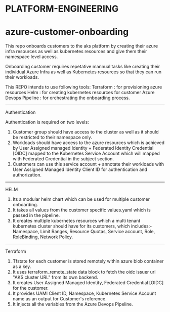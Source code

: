 # PLATFORM-ENGINEERING
# azure-customer-onboarding

This repo onboards customers to the aks platform by creating their azure infra resources as well as kubernetes resources and give them their namespace level access.

Onboarding customer requires repetative mannual tasks like creating their individual Azure Infra as well as Kubernetes resources so that they can run their workloads.  

This REPO intends to use following tools:
Terraform : for provisioning azure resources 
Helm : for creating kubernetes resources for customer
Azure Devops Pipeline : for orchestrating the onboarding process.  

------------------------------------------------------------------------------------------------------
Authentication

Authentication is required on two levels:
1. Customer group should have access to the cluster as well as it should be restricted to their namespace only. 
2. Workloads should have access to the azure resources which is achieved by User Assigned managed Identity + Federated Identity Credential [OIDC] mapped to the Kubernetes Service Account which will mapped with Federated Credential in the subject section.
3. Customers can use this service account + annotate their workloads with User Assigned Managed Identity Client ID for authentication and authorization. 

------------------------------------------------------------------------------------------------------
HELM 

1. Its a modular helm chart which can be used for multiple customer onboarding.
2. It takes all values from the customer specific values.yaml which is passed in the pipeline.
3. It creates multiple kubernetes resources which a multi tenant kubernetes cluster should have for its customers, which includes:- Namespace, Limit Ranges, Resource Quotas, Service account, Role, RoleBinding, Network Policy.

------------------------------------------------------------------------------------------------------
Terraform

1. Tfstate for each customer is stored remotely within azure blob container as a key. 
2. It uses terraform_remote_state data block to fetch the oidc issuer url "AKS cluster URL" from its own backend.
3. It creates User Assigned Managed Identity, Federated Credential [OIDC] for the customer.
4. It provides UAMI Client ID, Namespace, Kubernetes Service Account name as an output for Customer's reference. 
5. It injects all the variables from the Azure Devops Pipeline. 